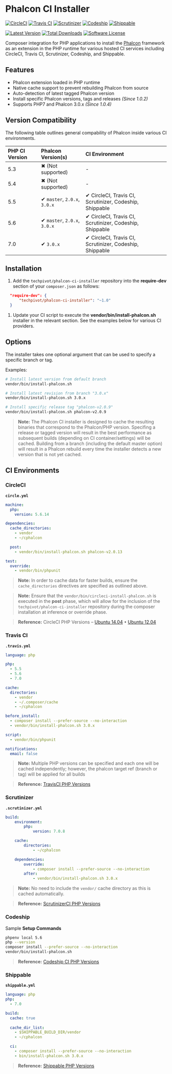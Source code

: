 # Phalcon CI Installer

[![CircleCI](https://img.shields.io/circleci/token/e0f3c984c936d88ad20ca9db4112f032d27930af/project/techpivot/phalcon-ci-installer/master.svg?label=circleci&style=flat-square)](https://circleci.com/gh/techpivot/phalcon-ci-installer)
[![Travis CI](https://img.shields.io/travis/techpivot/phalcon-ci-installer/master.svg?label=travisci&style=flat-square)](https://travis-ci.org/techpivot/phalcon-ci-installer)
[![Scrutinizer](https://img.shields.io/scrutinizer/build/g/filp/whoops.svg?label=scrutinizer&style=flat-square)](https://scrutinizer-ci.com/g/techpivot/phalcon-ci-installer/)
[![Codeship](https://img.shields.io/codeship/546abfd0-3037-0134-bd3d-7603af744759/master.svg?label=codeship&style=flat-square)](https://codeship.com/projects/109153)
[![Shippable](https://img.shields.io/shippable/56204d941895ca44741e1583/master.svg?label=shippable&style=flat-square)](https://app.shippable.com/projects/56204d941895ca44741e1583)

[![Latest Version](https://img.shields.io/packagist/v/techpivot/phalcon-ci-installer.svg?style=flat-square)](https://packagist.org/packages/techpivot/phalcon-ci-installer)
[![Total Downloads](https://img.shields.io/packagist/dt/techpivot/phalcon-ci-installer.svg?style=flat-square)](https://packagist.org/packages/techpivot/phalcon-ci-installer)
[![Software License](https://img.shields.io/badge/license-MIT-blue.svg?style=flat-square)](https://raw.githubusercontent.com/techpivot/phalcon-ci-installer/master/LICENSE)


Composer integration for PHP applications to install the [Phalcon](https://phalconphp.com) framework as an extension in the PHP runtime for various hosted CI services including CircleCI, Travis CI, Scrutinizer, Codeship, and Shippable.


## Features
* Phalcon extension loaded in PHP runtime
* Native cache support to prevent rebuilding Phalcon from source
* Auto-detection of latest tagged Phalcon version
* Install specific Phalcon versions, tags and releases _(Since 1.0.2)_
* Supports PHP7 and Phalcon 3.0.x _(Since 1.0.4)_


## Version Compatibility

The following table outlines general compability of Phalcon inside various CI environments. 

| PHP CI Version | Phalcon Version(s) | CI Environment |
|:---------------|:-------------------|:---------------|
| 5.3            | ✖   (Not supported)            | - |
| 5.4            | ✖   (Not supported)            | - |
| 5.5            | ✔   `master`, `2.0.x`, `3.0.x` | ✔ CircleCI, Travis CI, Scrutinizer, Codeship, Shippable |
| 5.6            | ✔   `master`, `2.0.x`, `3.0.x` | ✔ CircleCI, Travis CI, Scrutinizer, Codeship, Shippable |
| 7.0            | ✔   `3.0.x`                    | ✔ CircleCI, Travis CI, Scrutinizer, Codeship, Shippable |


## Installation

1. Add the `techpivot/phalcon-ci-installer` repository into the **require-dev** section of your `composer.json` as follows:

  ```json
    "require-dev": {
        "techpivot/phalcon-ci-installer": "~1.0"
    }
  ```
1. Update your CI script to execute the **vendor/bin/install-phalcon.sh** installer in the 
relevant section. See the examples below for various CI providers.


## Options

The installer takes one optional argument that can be used to specify a specific branch or tag.

Examples:

```bash
# Install latest version from default branch
vendor/bin/install-phalcon.sh

# Install latest revision from branch "3.0.x"
vendor/bin/install-phalcon.sh 3.0.x

# Install specific release tag "phalcon-v2.0.9"
vendor/bin/install-phalcon.sh phalcon-v2.0.9
```

> **Note:** The Phalcon CI installer is designed to cache the resulting binaries that correspond to the Phalcon/PHP version. 
Specifing a release or tagged version will result in the best performance as subsequent builds (depending on CI 
container/settings)  will be cached. Building from a branch (including the default master option) will result in a 
Phalcon rebuild every time the installer detects a new version that is not yet cached.


## CI Environments


### CircleCI

**`circle.yml`**
```yml
machine:
  php:
    version: 5.6.14

dependencies:
  cache_directories:
    - vendor
    - ~/cphalcon

  post:
    - vendor/bin/install-phalcon.sh phalcon-v2.0.13

test:
  override:
    - vendor/bin/phpunit
```

> **Note:** In order to cache data for faster builds, ensure the `cache_directories` directives are specified as outlined above.

<!-- -->
> **Note:** Ensure that the `vendor/bin/circleci-install-phalcon.sh` is executed in the **post** phase, which will allow for the inclusion of the `techpivot/phalcon-ci-installer` repository during the composer installation at inference or override phase.

<!-- -->
> **Reference:** CircleCI PHP Versions – [Ubuntu 14.04](https://circleci.com/docs/build-image-trusty/#php) • [Ubuntu 12.04](https://circleci.com/docs/build-image-precise/#php)


### Travis CI

**`.travis.yml`**
```yml
language: php

php:
  - 5.5
  - 5.6
  - 7.0

cache:
  directories:
    - vendor
    - ~/.composer/cache
    - ~/cphalcon

before_install:
  - composer install --prefer-source --no-interaction
  - vendor/bin/install-phalcon.sh 3.0.x

script:
  - vendor/bin/phpunit

notifications:
  email: false
```

> **Note:** Multiple PHP versions can be specified and each one will be cached independently; however, the phalcon target ref (branch or tag) will be applied for all builds

<!-- -->
> **Reference:** [TravisCI PHP Versions](https://docs.travis-ci.com/user/languages/php#Choosing-PHP-versions-to-test-against)


### Scrutinizer

**`.scrutinizer.yml`**
```yml
build:
    environment:
        php:
            version: 7.0.8

    cache:
        directories:
            - ~/cphalcon

    dependencies:
        override:
            - composer install --prefer-source --no-interaction
        after: 
            - vendor/bin/install-phalcon.sh 3.0.x
```

> **Note:** No need to include the `vendor/` cache directory as this is cached automatically.

<!-- -->
> **Reference:** [ScrutinizerCI PHP Versions](https://scrutinizer-ci.com/docs/configuration/build#php)


### Codeship
Sample **Setup Commands**

```bash
phpenv local 5.6
php --version
composer install --prefer-source --no-interaction
vendor/bin/install-phalcon.sh
```

> **Reference:** [Codeship CI PHP Versions](https://codeship.com/documentation/languages/php/#versions)


### Shippable

**`shippable.yml`**
```yml
language: php
php:
  - 7.0

build:
  cache: true
    
  cache_dir_list:
    - $SHIPPABLE_BUILD_DIR/vendor
    - ~/cphalcon

  ci:
    - composer install --prefer-source --no-interaction
    - bin/install-phalcon.sh 3.0.x
```

<!-- -->
> **Reference:** [Shippable PHP Versions](http://docs.shippable.com/ci_languages/#php)

